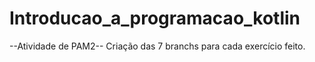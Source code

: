 # Introducao_a_programacao_kotlin


--Atividade de PAM2--
Criação das 7 branchs para cada exercício feito.

